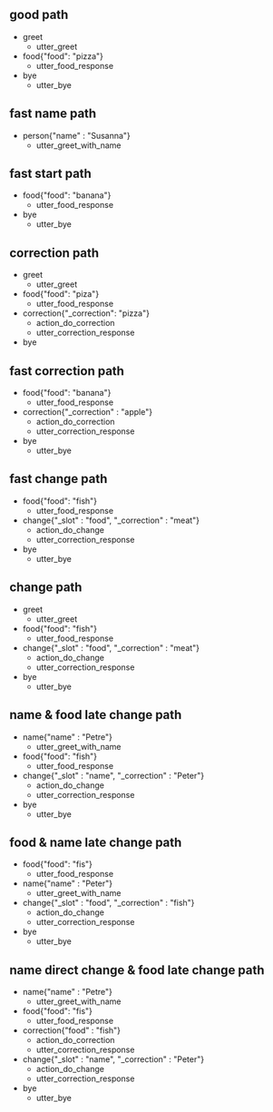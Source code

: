 ## good path
* greet
  - utter_greet
* food{"food": "pizza"}
  - utter_food_response
* bye
  - utter_bye

## fast name path
* person{"name" : "Susanna"}
  - utter_greet_with_name

## fast start path
* food{"food": "banana"}
  - utter_food_response
* bye
  - utter_bye

## correction path
* greet
  - utter_greet
* food{"food": "piza"}
  - utter_food_response
* correction{"_correction": "pizza"}
  - action_do_correction
  - utter_correction_response
* bye

## fast correction path
* food{"food": "banana"}
  - utter_food_response
* correction{"_correction" : "apple"}
  - action_do_correction
  - utter_correction_response
* bye
  - utter_bye

## fast change path
* food{"food": "fish"}
  - utter_food_response
* change{"_slot" : "food", "_correction" : "meat"}
  - action_do_change
  - utter_correction_response
* bye
  - utter_bye

## change path
* greet
  - utter_greet
* food{"food": "fish"}
  - utter_food_response
* change{"_slot" : "food", "_correction" : "meat"}
  - action_do_change
  - utter_correction_response
* bye
  - utter_bye

## name & food late change path
* name{"name" : "Petre"}
  - utter_greet_with_name
* food{"food": "fish"}
  - utter_food_response
* change{"_slot" : "name", "_correction" : "Peter"}
  - action_do_change
  - utter_correction_response
* bye
  - utter_bye

## food & name late change path
* food{"food": "fis"}
  - utter_food_response
* name{"name" : "Peter"}
  - utter_greet_with_name
* change{"_slot" : "food", "_correction" : "fish"}
  - action_do_change
  - utter_correction_response
* bye
  - utter_bye

## name direct change & food late change path
* name{"name" : "Petre"}
  - utter_greet_with_name
* food{"food": "fis"}
  - utter_food_response
* correction{"food" : "fish"}
  - action_do_correction
  - utter_correction_response
* change{"_slot" : "name", "_correction" : "Peter"}
  - action_do_change
  - utter_correction_response
* bye
  - utter_bye
